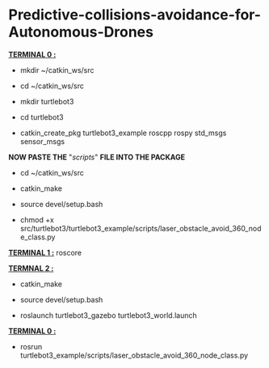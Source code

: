 # Predictive-collisions-avoidance-for-Autonomous-Drones

**<ins>TERMINAL 0 :</ins>**

- mkdir ~/catkin_ws/src

- cd ~/catkin_ws/src

- mkdir turtlebot3

- cd turtlebot3

- catkin_create_pkg turtlebot3_example roscpp rospy std_msgs sensor_msgs

**NOW PASTE THE** "*scripts*" **FILE INTO THE PACKAGE**

- cd ~/catkin_ws/src

- catkin_make

- source devel/setup.bash

- chmod +x src/turtlebot3/turtlebot3_example/scripts/laser_obstacle_avoid_360_node_class.py


**<ins>TERMINAL 1 :</ins>** roscore

**<ins>TERMNAL 2 :</ins>** 

  - catkin_make
  
  - source devel/setup.bash
  
  - roslaunch turtlebot3_gazebo turtlebot3_world.launch

**<ins>TERMINAL 0 :</ins>** 

  - rosrun turtlebot3_example/scripts/laser_obstacle_avoid_360_node_class.py
